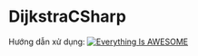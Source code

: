 # DijkstraCSharp
Hướng dẫn xử dụng:
[![Everything Is AWESOME](http://i.imgur.com/Ot5DWAW.png)](https://youtu.be/StTqXEQ2l-Y?t=35s "Everything Is AWESOME")